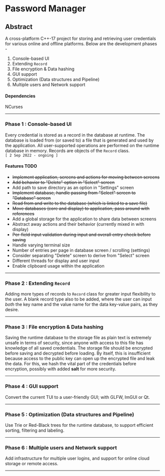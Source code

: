# Password Manager

## **Abstract**
A cross-platform C++-17 project for storing and retrieving user credentials for various online and
offline platforms. Below are the development phases -  
1. Console-based UI
2. Extending `Record`
3. File encryption & Data hashing
4. GUI support
5. Optimization (Data structures and Pipeline)
6. Multiple users and Network support

#### **Dependencies**
NCurses

---
### **Phase 1 : Console-based UI**
Every credential is stored as a record in the database at runtime. The database is loaded from (or
saved to) a file that is generated and used by the application. All user-supported operations are
performed on the runtime database in memory. Records are objects of the `Record` class.  
`[ 2 Sep 2022 - ongoing ]`
#### **Features TODO**
- ~~Implement application, screens and actions for moving between screens~~
- ~~Add behavior to "Delete" option in "Select" screen~~
- Add path to save directory as an option in "Settings" screen
- ~~Implement database, handle passing from "Select" screen to "Database" screen~~
- ~~Read from and write to the database (which is linked to a save file)~~
- ~~Move databases (core and display) to application, pass around with references~~
- Add a global storage for the application to share data between screens
- Abstract away actions and their behavior (currently mixed in with display)
- ~~Per-field input validation during input and overall entry check before saving~~
- Handle varying terminal size
- Number of entries per page in database screen / scrolling (settings)
- Consider separating "Delete" screen to derive from "Select" screen
- Different threads for display and user input
- Enable clipboard usage within the application

---
### **Phase 2 : Extending `Record`**
Adding more types of records to `Record` class for greater input flexibility to the user. A blank
record type also to be added, where the user can input *both* the key name and the value name for
the data key-value pairs, as they desire.

---
### **Phase 3 : File encryption & Data hashing**
Saving the runtime database to the storage file as plain text is extremely unsafe in terms of
security, since anyone with access to this file has knowledge of all saved credentials. The storage
file should be encrypted before saving and decrypted before loading. By itself, this is insufficient
because access to the public key can open up the encrypted file and leak the data. For this, we hash
the vital part of the credentials before encryption, possibly with added **salt** for more security.

---
### **Phase 4 : GUI support**
Convert the current TUI to a user-friendly GUI; with GLFW, ImGUI or Qt.

---
### **Phase 5 : Optimization (Data structures and Pipeline)**
Use Trie or Red-Black trees for the runtime database, to support efficient sorting, filtering and
labeling.

---
### **Phase 6 : Multiple users and Network support**
Add infrastructure for multiple user logins, and support for online cloud storage or remote access.

---
